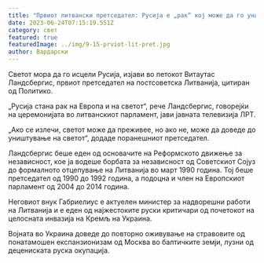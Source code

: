 ```yaml
---
title: "Првиот литвански претседател: Русија е „рак“ кој може да го уништи светот"
date: 2023-06-24T07:15:19.551Z
category: свет
featured: true
featuredImage: ../img/9-15-prviot-lit-pret.jpg
author: Вардарски
---
```

Светот мора да го исцели Русија, изјави во петокот Витаутас Ландсбергис, првиот претседател на постсоветска Литванија, цитиран од Политико.

„Русија стана рак на Европа и на светот“, рече Ландсбергис, говорејќи на церемонијата во литванскиот парламент, јави јавната телевизија ЛРТ.

„Ако се излечи, светот може да преживее, но ако не, може да доведе до уништување на светот“, додаде поранешниот претседател.

Ландсбергис беше еден од основачите на Реформското движење за независност, кое ја водеше борбата за независност од Советскиот Сојуз до формалното отцепување на Литванија во март 1990 година. Тој беше претседател од 1990 до 1992 година, а подоцна и член на Европскиот парламент од 2004 до 2014 година.

Неговиот внук Габриелиус е актуелен министер за надворешни работи на Литванија и е еден од најжестоките руски критичари од почетокот на целосната инвазија на Кремљ на Украина.

Војната во Украина доведе до повторно оживување на стравовите од понатамошен експанзионизам од Москва во балтичките земји, лузни од децениската руска окупација.